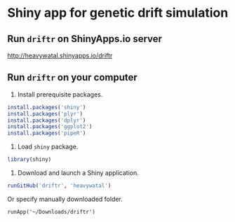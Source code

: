 Shiny app for genetic drift simulation
================================================================================

Run `driftr` on ShinyApps.io server
--------------------------------------------------------------------------------

http://heavywatal.shinyapps.io/driftr


Run `driftr` on your computer
--------------------------------------------------------------------------------

1. Install prerequisite packages.

  ```r
  install.packages('shiny')
  install.packages('plyr')
  install.packages('dplyr')
  install.packages('ggplot2')
  install.packages('pipeR')
  ```

1. Load `shiny` package.

  ```r
  library(shiny)
  ```

1. Download and launch a Shiny application.

  ```r
  runGitHub('driftr', 'heavywatal')
  ```

  Or specify manually downloaded folder.

  ```
  runApp('~/Downloads/driftr')
  ```
